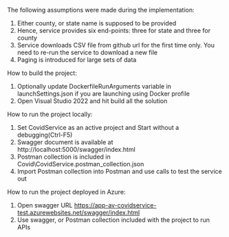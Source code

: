 The following assumptions were made during the implementation:
1. Either county, or state name is supposed to be provided
2. Hence, service provides six end-points: three for state and three for county
3. Service downloads CSV file from github url for the first time only. You need to re-run the service to download a new file
4. Paging is introduced for large sets of data

How to build the project:
1. Optionally update DockerfileRunArguments variable in launchSettings.json if you are launching using Docker profile
2. Open Visual Studio 2022 and hit build all the solution

How to run the project locally:
1. Set CovidService as an active project and Start without a debugging(Ctrl-F5)
2. Swagger document is available at http://localhost:5000/swagger/index.html
3. Postman collection is included in Covid\CovidService.postman_collection.json
4. Import Postman collection into Postman and use calls to test the service out

How to run the project deployed in Azure:
1. Open swagger URL https://app-av-covidservice-test.azurewebsites.net/swagger/index.html
2. Use swagger, or Postman collection included with the project to run APIs